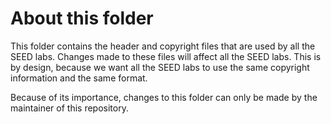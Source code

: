 # About this folder

This folder contains the header and copyright files
that are used by all the SEED labs. Changes made to
these files will affect all the SEED labs. This is 
by design, because we want all the SEED labs to
use the same copyright information and the same 
format.

Because of its importance, changes to this 
folder can only be made by the maintainer of 
this repository.
